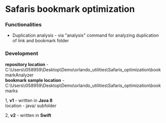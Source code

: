 # Safaris bookmark optimization #
### Functionalities ###
* Duplication analysis - via "analysis" command for analyzing duplication of link and bookmark folder

### Development  ###
**repository location** - C:\Users\i058959\Desktop\Demo\orlando_utilities\Safaris_optimization\bookmarkAnalyzer  
**bookmark sample location** - C:\Users\i058959\Desktop\Demo\orlando_utilities\Safaris_optimization\bookmarks  

1, **v1** - written in **Java 8**  
location - java/ subfolder  
  

2, **v2** - written in **Swift**
